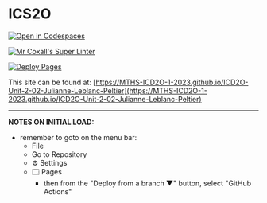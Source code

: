 # ICS2O

[![Open in Codespaces](https://classroom.github.com/assets/launch-codespace-7f7980b617ed060a017424585567c406b6ee15c891e84e1186181d67ecf80aa0.svg)](https://classroom.github.com/open-in-codespaces?assignment_repo_id=14198145)

[![Mr Coxall's Super Linter](https://github.com/MTHS-ICD2O-1-2023/ICD2O-Unit-2-02-Julianne-Leblanc-Peltier/workflows/Mr%20Coxall's%20Super%20Linter/badge.svg)](https://github.com/MTHS-ICD2O-1-2023/ICD2O-Unit-2-02-Julianne-Leblanc-Peltier/actions)

[![Deploy Pages](https://github.com/MTHS-ICD2O-1-2023/ICD2O-Unit-2-02-Julianne-Leblanc-Peltier/workflows/Deploy%20Pages/badge.svg)](https://github.com/MTHS-ICD2O-1-2023/ICD2O-Unit-2-02-Julianne-Leblanc-Peltier/actions)

This site can be found at: [https://MTHS-ICD2O-1-2023.github.io/ICD2O-Unit-2-02-Julianne-Leblanc-Peltier](https://MTHS-ICD2O-1-2023.github.io/ICD2O-Unit-2-02-Julianne-Leblanc-Peltier)

---

**NOTES ON INITIAL LOAD:**
- remember to goto on the menu bar:
  - File
  - Go to Repository
  - ⚙ Settings
  - 🗔 Pages
    - then from the "Deploy from a branch ▼" button, select "GitHub Actions"
